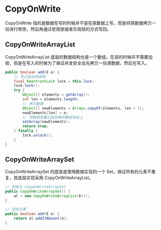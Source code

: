 # CopyOnWrite

CopyOnWrite 指的是数据在写的时候并不是在原数据上写，而是将原数据拷贝一份进行修改，然后再通过悲观锁或者乐观锁的方式写回。

## CopyOnWriteArrayList

CopyOnWriteArrayList 底层的数据结构也是一个数组，在读的时候并不需要加锁，但是在写入的时候为了保证并发安全会先拷贝一份源数据，然后在写入。
```java
public boolean add(E e) {
    // 写之前加悲观锁
    final ReentrantLock lock = this.lock;
    lock.lock();
    try {
        Object[] elements = getArray();
        int len = elements.length;
        // 拷贝数据
        Object[] newElements = Arrays.copyOf(elements, len + 1);
        newElements[len] = e;
        // 将数组变量引用到新的数组地址上
        setArray(newElements);
        return true;
    } finally {
        lock.unlock();
    }
}
```
##  CopyOnWriteArraySet
CopyOnWriteArraySet 的底层是使用数据实现的一个 Set，保证所有的元素不重复，其底层实现采用 CopyOnWriteArrayList。
```java
// 初始化 CopyOnWriteArraySet
public CopyOnWriteArraySet() {
    al = new CopyOnWriteArrayList<E>();
}

// 添加元素
public boolean add(E e) {
    return al.addIfAbsent(e);
}
```
